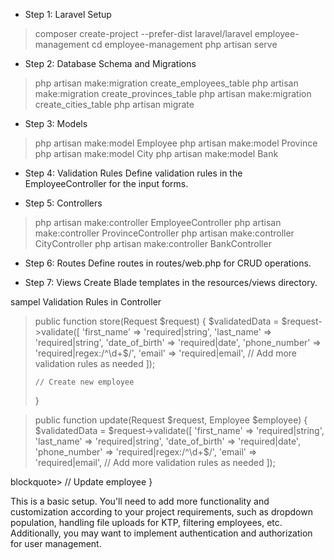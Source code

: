 * Step 1: Laravel Setup
<blockquote>
composer create-project --prefer-dist laravel/laravel employee-management
cd employee-management
php artisan serve
</blockquote>

* Step 2: Database Schema and Migrations
<blockquote>
php artisan make:migration create_employees_table
php artisan make:migration create_provinces_table
php artisan make:migration create_cities_table
php artisan migrate
</blockquote>

* Step 3: Models
<blockquote>
php artisan make:model Employee
php artisan make:model Province
php artisan make:model City
php artisan make:model Bank
</blockquote>

* Step 4: Validation Rules
Define validation rules in the EmployeeController for the input forms.

* Step 5: Controllers
<blockquote>
php artisan make:controller EmployeeController
php artisan make:controller ProvinceController
php artisan make:controller CityController
php artisan make:controller BankController
</blockquote>

* Step 6: Routes
Define routes in routes/web.php for CRUD operations.

* Step 7: Views
Create Blade templates in the resources/views directory.

sampel Validation Rules in Controller
<blockquote>
public function store(Request $request)
{
    $validatedData = $request->validate([
        'first_name' => 'required|string',
        'last_name' => 'required|string',
        'date_of_birth' => 'required|date',
        'phone_number' => 'required|regex:/^\d+$/',
        'email' => 'required|email',
        // Add more validation rules as needed
    ]);

    // Create new employee
}
</blockquote>
<blockquote>
public function update(Request $request, Employee $employee)
{
    $validatedData = $request->validate([
        'first_name' => 'required|string',
        'last_name' => 'required|string',
        'date_of_birth' => 'required|date',
        'phone_number' => 'required|regex:/^\d+$/',
        'email' => 'required|email',
        // Add more validation rules as needed
    ]);
</blockquote>blockquote>
    // Update employee
}

This is a basic setup. You'll need to add more functionality and customization according to your project requirements, such as dropdown population, handling file uploads for KTP, filtering employees, etc. Additionally, you may want to implement authentication and authorization for user management.
